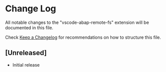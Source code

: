 # Change Log
All notable changes to the "vscode-abap-remote-fs" extension will be documented in this file.

Check [Keep a Changelog](http://keepachangelog.com/) for recommendations on how to structure this file.

## [Unreleased]
- Initial release